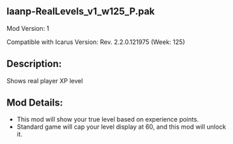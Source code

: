 laanp-RealLevels_v1_w125_P.pak
----------------------------------------------------------------------
Mod Version: 1

Compatible with Icarus Version: Rev. 2.2.0.121975 (Week: 125)

## Description:
Shows real player XP level

## Mod Details:
- This mod will show your true level based on experience points.
- Standard game will cap your level display at 60, and this mod will unlock it. 


























































































